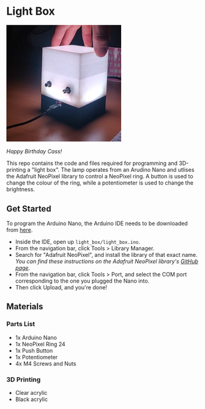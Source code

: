 # Light Box

<img src="content/lightbox.jpeg" alt="Assembled Light Box, from the back" width="300">

_Happy Birthday Cass!_

This repo contains the code and files required for programming and 3D-printing a "light box". The lamp operates from an Arudino Nano and utlises the Adafruit NeoPixel library to control a NeoPixel ring. A button is used to change the colour of the ring, while a potentiometer is used to change the brightness.

## Get Started

To program the Arduino Nano, the Arduino IDE needs to be downloaded from [here](https://www.arduino.cc/en/software).
- Inside the IDE, open up `light_box/light_box.ino`.
- From the navigation bar, click Tools > Library Manager.
- Search for "Adafruit NeoPixel", and install the library of that exact name. _You can find these instructions on the Adafruit NeoPixel library's [GitHub page](https://github.com/adafruit/Adafruit_NeoPixel)._
- From the navigation bar, click Tools > Port, and select the COM port corresponding to the one you plugged the Nano into.
- Then click Upload, and you're done!

## Materials

### Parts List

- 1x Arduino Nano
- 1x NeoPixel Ring 24
- 1x Push Button
- 1x Potentiometer
- 4x M4 Screws and Nuts 

### 3D Printing

- Clear acrylic
- Black acrylic
